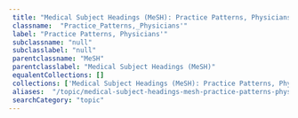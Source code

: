 ```yaml
--- 
 title: "Medical Subject Headings (MeSH): Practice Patterns, Physicians'" 
 classname:  "Practice_Patterns,_Physicians'" 
 label: "Practice Patterns, Physicians'" 
 subclassname: "null" 
 subclasslabel: "null" 
 parentclassname: "MeSH" 
 parentclasslabel: "Medical Subject Headings (MeSH)" 
 equalentCollections: [] 
 collections: ['Medical Subject Headings (MeSH): Practice Patterns, Physicians']
 aliases:  "/topic/medical-subject-headings-mesh-practice-patterns-physicians"  
 searchCategory: "topic" 
---
```


